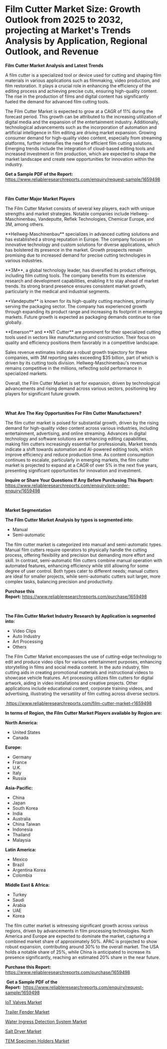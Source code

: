 <p><h1>Film Cutter Market Size: Growth Outlook from 2025 to 2032, projecting at Market's Trends Analysis by Application, Regional Outlook, and Revenue</h1></p><p><strong>Film Cutter Market Analysis and Latest Trends</strong></p>
<p><p>A film cutter is a specialized tool or device used for cutting and shaping film materials in various applications such as filmmaking, video production, and film restoration. It plays a crucial role in enhancing the efficiency of the editing process and achieving precise cuts, ensuring high-quality content. The rise in the production of films and digital content has significantly fueled the demand for advanced film cutting tools.</p><p>The Film Cutter Market is expected to grow at a CAGR of 11% during the forecast period. This growth can be attributed to the increasing utilization of digital media and the expansion of the entertainment industry. Additionally, technological advancements such as the incorporation of automation and artificial intelligence in film editing are driving market expansion. Growing consumer demand for high-quality video content, especially from streaming platforms, further intensifies the need for efficient film cutting solutions. Emerging trends include the integration of cloud-based editing tools and increased investment in film production, which are expected to shape the market landscape and create new opportunities for innovation within the industry.</p></p>
<p><strong>Get a Sample PDF of the Report:&nbsp;</strong> <a href="https://www.reliableresearchreports.com/enquiry/request-sample/1659498?utm_campaign=9&utm_medium=2&utm_source=Github&utm_content=ia&utm_term=17022025&utm_id=film-cutter">https://www.reliableresearchreports.com/enquiry/request-sample/1659498</a></p>
<p>&nbsp;</p>
<p><strong>Film Cutter Major Market Players</strong></p>
<p><p>The Film Cutter Market consists of several key players, each with unique strengths and market strategies. Notable companies include Hellweg-Maschinenbau, Vandeputte, Reflek Technologies, Chemicar Europe, and 3M, among others. </p><p>**Hellweg-Maschinenbau** specializes in advanced cutting solutions and has established a strong reputation in Europe. The company focuses on innovative technology and custom solutions for diverse applications, which has bolstered its presence in the market. Growth prospects remain promising due to increased demand for precise cutting technologies in various industries.</p><p>**3M**, a global technology leader, has diversified its product offerings, including film cutting tools. The company benefits from its extensive research and development capabilities, enabling it to stay ahead of market trends. Its strong brand presence ensures consistent market growth, particularly in the medical and industrial segments.</p><p>**Vandeputte** is known for its high-quality cutting machines, primarily serving the packaging sector. The company has experienced growth through expanding its product range and increasing its footprint in emerging markets. Future growth is expected as packaging demands continue to rise globally.</p><p>**Emerson** and **NT Cutter** are prominent for their specialized cutting tools used in sectors like manufacturing and construction. Their focus on quality and efficiency positions them favorably in a competitive landscape.</p><p>Sales revenue estimates indicate a robust growth trajectory for these companies, with 3M reporting sales exceeding $35 billion, part of which is driven by its cutting tools division. Hellweg-Maschinenbau's revenue remains competitive in the millions, reflecting solid performance in specialized markets.</p><p>Overall, the Film Cutter Market is set for expansion, driven by technological advancements and rising demand across various sectors, positioning key players for significant future growth.</p></p>
<p>&nbsp;</p>
<p><strong>What Are The Key Opportunities For Film Cutter Manufacturers?</strong></p>
<p><p>The film cutter market is poised for substantial growth, driven by the rising demand for high-quality video content across various industries, including entertainment, advertising, and online streaming. Advances in digital technology and software solutions are enhancing editing capabilities, making film cutters increasingly essential for professionals. Market trends indicate a shift towards automation and AI-powered editing tools, which improve efficiency and reduce production time. As content consumption continues to escalate, particularly in emerging markets, the film cutter market is projected to expand at a CAGR of over 5% in the next five years, presenting significant opportunities for innovation and investment.</p></p>
<p><strong>Inquire or Share Your Questions If Any Before Purchasing This Report:</strong> <a href="https://www.reliableresearchreports.com/enquiry/pre-order-enquiry/1659498?utm_campaign=9&utm_medium=2&utm_source=Github&utm_content=ia&utm_term=17022025&utm_id=film-cutter">https://www.reliableresearchreports.com/enquiry/pre-order-enquiry/1659498</a></p>
<p>&nbsp;</p>
<p><strong>Market Segmentation</strong></p>
<p><strong>The Film Cutter Market Analysis by types is segmented into:</strong></p>
<p><ul><li>Manual</li><li>Semi-automatic</li></ul></p>
<p><p>The film cutter market is categorized into manual and semi-automatic types. Manual film cutters require operators to physically handle the cutting process, offering flexibility and precision but demanding more effort and skill. In contrast, semi-automatic film cutters combine manual operation with automated features, enhancing efficiency while still allowing for some degree of user control. Both types cater to different needs; manual cutters are ideal for smaller projects, while semi-automatic cutters suit larger, more complex tasks, balancing precision and productivity.</p></p>
<p><strong>Purchase this Report:&nbsp;</strong><a href="https://www.reliableresearchreports.com/purchase/1659498?utm_campaign=9&utm_medium=2&utm_source=Github&utm_content=ia&utm_term=17022025&utm_id=film-cutter">https://www.reliableresearchreports.com/purchase/1659498</a></p>
<p>&nbsp;</p>
<p><strong>The Film Cutter Market Industry Research by Application is segmented into:</strong></p>
<p><ul><li>Video Clips</li><li>Auto Industry</li><li>Art Processing</li><li>Others</li></ul></p>
<p><p>The Film Cutter Market encompasses the use of cutting-edge technology to edit and produce video clips for various entertainment purposes, enhancing storytelling in films and social media content. In the auto industry, film cutting aids in creating promotional materials and instructional videos to showcase vehicle features. Art processing utilizes film cutters for digital artwork, aiding in video installations and creative projects. Other applications include educational content, corporate training videos, and advertising, illustrating the versatility of film cutting across diverse sectors.</p></p>
<p><a href="https://www.reliableresearchreports.com/film-cutter-market-r1659498?utm_campaign=9&utm_medium=2&utm_source=Github&utm_content=ia&utm_term=17022025&utm_id=film-cutter">&nbsp;https://www.reliableresearchreports.com/film-cutter-market-r1659498</a></p>
<p><strong>In terms of Region, the Film Cutter Market Players available by Region are:</strong></p>
<p>
    <p> <strong> North America: </strong>
        <ul>
            <li>United States</li>
            <li>Canada</li>
        </ul>
        </p> 
    <p> <strong> Europe: </strong>
        <ul>
            <li>Germany</li>
            <li>France</li>
            <li>U.K.</li>
            <li>Italy</li>
            <li>Russia</li>
        </ul>
        </p> 
    <p> <strong> Asia-Pacific: </strong>
        <ul>
            <li>China</li>
            <li>Japan</li>
            <li>South Korea</li>
            <li>India</li>
            <li>Australia</li>
            <li>China Taiwan</li>
            <li>Indonesia</li>
            <li>Thailand</li>
            <li>Malaysia</li>
        </ul>
        </p> 
    <p> <strong> Latin America: </strong>
        <ul>
            <li>Mexico</li>
            <li>Brazil</li>
            <li>Argentina Korea</li>
            <li>Colombia</li>
        </ul>
        </p> 
    <p> <strong> Middle East & Africa: </strong>
        <ul>
            <li>Turkey</li>
            <li>Saudi</li>
            <li>Arabia</li>
            <li>UAE</li>
            <li>Korea</li>
        </ul>
    </p>
    </p>
<p><p>The film cutter market is witnessing significant growth across various regions, driven by advancements in film processing technologies. North America and Europe are expected to dominate the market, capturing a combined market share of approximately 50%. APAC is projected to show robust expansion, contributing around 30% to the overall market. The USA holds a notable share of 25%, while China is anticipated to increase its presence significantly, reaching an estimated 20% share in the near future.</p></p>
<p><strong>Purchase this Report: </strong><a href="https://www.reliableresearchreports.com/purchase/1659498?utm_campaign=9&utm_medium=2&utm_source=Github&utm_content=ia&utm_term=17022025&utm_id=film-cutter">https://www.reliableresearchreports.com/purchase/1659498</a></p>
<p>&nbsp;<strong>Get a Sample PDF of the Report:&nbsp;&nbsp;</strong><a href="https://www.reliableresearchreports.com/enquiry/request-sample/1659498?utm_campaign=9&utm_medium=2&utm_source=Github&utm_content=ia&utm_term=17022025&utm_id=film-cutter">https://www.reliableresearchreports.com/enquiry/request-sample/1659498</a></p>
<p><strong></strong></p>
<p><p><a href="https://github.com/danikabiele541/Market-Research-Report-List-1/blob/main/iot-valves-market.md?utm_campaign=9&utm_medium=2&utm_source=Github&utm_content=ia&utm_term=17022025&utm_id=film-cutter">IoT Valves Market</a></p><p><a href="https://github.com/jamastodola515/Market-Research-Report-List-1/blob/main/trailer-fender-market.md?utm_campaign=9&utm_medium=2&utm_source=Github&utm_content=ia&utm_term=17022025&utm_id=film-cutter">Trailer Fender Market</a></p><p><a href="https://github.com/savannabyun726/Market-Research-Report-List-1/blob/main/water-ingress-detection-system-market.md?utm_campaign=9&utm_medium=2&utm_source=Github&utm_content=ia&utm_term=17022025&utm_id=film-cutter">Water Ingress Detection System Market</a></p><p><a href="https://github.com/iwciasylvya/Market-Research-Report-List-1/blob/main/salt-dryer-market.md?utm_campaign=9&utm_medium=2&utm_source=Github&utm_content=ia&utm_term=17022025&utm_id=film-cutter">Salt Dryer Market</a></p><p><a href="https://github.com/organophelia8282/Market-Research-Report-List-1/blob/main/tem-specimen-holders-market.md?utm_campaign=9&utm_medium=2&utm_source=Github&utm_content=ia&utm_term=17022025&utm_id=film-cutter">TEM Specimen Holders Market</a></p></p>
